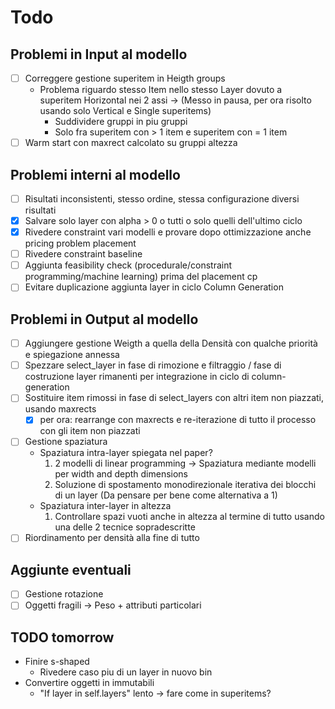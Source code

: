 # Todo

## Problemi in Input al modello

- [ ] Correggere gestione superitem in Heigth groups
  - Problema riguardo stesso Item nello stesso Layer dovuto a superitem Horizontal nei 2 assi -> (Messo in pausa, per ora risolto usando solo Vertical e Single superitems)
    - Suddividere gruppi in piu gruppi
    - Solo fra superitem con > 1 item e superitem con = 1 item
- [ ] Warm start con maxrect calcolato su gruppi altezza

## Problemi interni al modello

- [ ] Risultati inconsistenti, stesso ordine, stessa configurazione diversi risultati
- [x] Salvare solo layer con alpha > 0 o tutti o solo quelli dell'ultimo ciclo
- [x] Rivedere constraint vari modelli e provare dopo ottimizzazione anche pricing problem placement
- [ ] Rivedere constraint baseline
- [ ] Aggiunta feasibility check (procedurale/constraint programming/machine learning) prima del placement cp
- [ ] Evitare duplicazione aggiunta layer in ciclo Column Generation

## Problemi in Output al modello

- [ ] Aggiungere gestione Weigth a quella della Densità con qualche priorità e spiegazione annessa
- [ ] Spezzare select_layer in fase di rimozione e filtraggio / fase di costruzione layer rimanenti per integrazione in ciclo di column-generation
- [ ] Sostituire item rimossi in fase di select_layers con altri item non piazzati, usando maxrects
  - [x] per ora: rearrange con maxrects e re-iterazione di tutto il processo con gli item non piazzati
- [ ] Gestione spaziatura
  - Spaziatura intra-layer spiegata nel paper?
    1. 2 modelli di linear programming -> Spaziatura mediante modelli per width and depth dimensions
    2. Soluzione di spostamento monodirezionale iterativa dei blocchi di un layer (Da pensare per bene come alternativa a 1)
  - Spaziatura inter-layer in altezza
    1. Controllare spazi vuoti anche in altezza al termine di tutto usando una delle 2 tecnice sopradescritte
- [ ] Riordinamento per densità alla fine di tutto

## Aggiunte eventuali

- [ ] Gestione rotazione
- [ ] Oggetti fragili -> Peso + attributi particolari

## TODO tomorrow

- Finire s-shaped
  - Rivedere caso piu di un layer in nuovo bin
- Convertire oggetti in immutabili
  - "If layer in self.layers" lento -> fare come in superitems?
